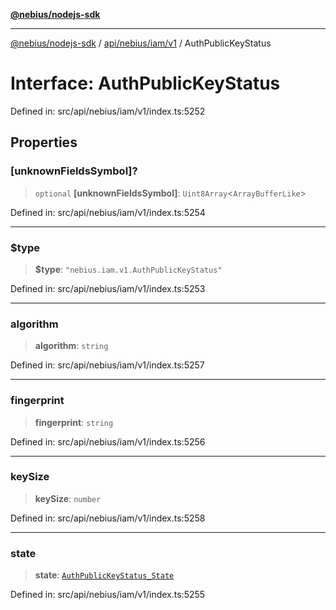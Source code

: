 [**@nebius/nodejs-sdk**](../../../../../README.md)

***

[@nebius/nodejs-sdk](../../../../../README.md) / [api/nebius/iam/v1](../README.md) / AuthPublicKeyStatus

# Interface: AuthPublicKeyStatus

Defined in: src/api/nebius/iam/v1/index.ts:5252

## Properties

### \[unknownFieldsSymbol\]?

> `optional` **\[unknownFieldsSymbol\]**: `Uint8Array`\<`ArrayBufferLike`\>

Defined in: src/api/nebius/iam/v1/index.ts:5254

***

### $type

> **$type**: `"nebius.iam.v1.AuthPublicKeyStatus"`

Defined in: src/api/nebius/iam/v1/index.ts:5253

***

### algorithm

> **algorithm**: `string`

Defined in: src/api/nebius/iam/v1/index.ts:5257

***

### fingerprint

> **fingerprint**: `string`

Defined in: src/api/nebius/iam/v1/index.ts:5256

***

### keySize

> **keySize**: `number`

Defined in: src/api/nebius/iam/v1/index.ts:5258

***

### state

> **state**: [`AuthPublicKeyStatus_State`](../type-aliases/AuthPublicKeyStatus_State.md)

Defined in: src/api/nebius/iam/v1/index.ts:5255
